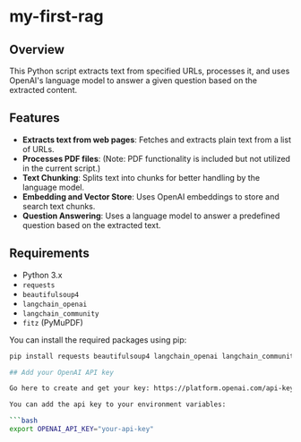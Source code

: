 # my-first-rag

## Overview

This Python script extracts text from specified URLs, processes it, and uses OpenAI's language model to answer a given question based on the extracted content.

## Features

- **Extracts text from web pages**: Fetches and extracts plain text from a list of URLs.
- **Processes PDF files**: (Note: PDF functionality is included but not utilized in the current script.)
- **Text Chunking**: Splits text into chunks for better handling by the language model.
- **Embedding and Vector Store**: Uses OpenAI embeddings to store and search text chunks.
- **Question Answering**: Uses a language model to answer a predefined question based on the extracted text.

## Requirements

- Python 3.x
- `requests`
- `beautifulsoup4`
- `langchain_openai`
- `langchain_community`
- `fitz` (PyMuPDF)

You can install the required packages using pip:

```bash
pip install requests beautifulsoup4 langchain_openai langchain_community fitz

## Add your OpenAI API key

Go here to create and get your key: https://platform.openai.com/api-keys

You can add the api key to your environment variables:

```bash
export OPENAI_API_KEY="your-api-key"


